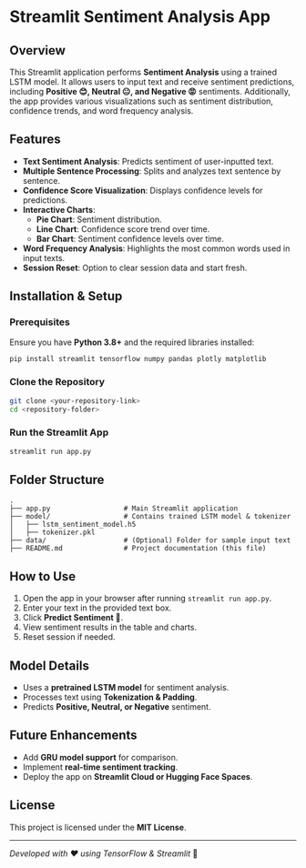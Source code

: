 # Streamlit Sentiment Analysis App

## Overview
This Streamlit application performs **Sentiment Analysis** using a trained LSTM model. It allows users to input text and receive sentiment predictions, including **Positive 😊, Neutral 😐, and Negative 😡** sentiments. Additionally, the app provides various visualizations such as sentiment distribution, confidence trends, and word frequency analysis.

## Features
- **Text Sentiment Analysis**: Predicts sentiment of user-inputted text.
- **Multiple Sentence Processing**: Splits and analyzes text sentence by sentence.
- **Confidence Score Visualization**: Displays confidence levels for predictions.
- **Interactive Charts**:
  - **Pie Chart**: Sentiment distribution.
  - **Line Chart**: Confidence score trend over time.
  - **Bar Chart**: Sentiment confidence levels over time.
- **Word Frequency Analysis**: Highlights the most common words used in input texts.
- **Session Reset**: Option to clear session data and start fresh.

## Installation & Setup
### Prerequisites
Ensure you have **Python 3.8+** and the required libraries installed:

```sh
pip install streamlit tensorflow numpy pandas plotly matplotlib
```

### Clone the Repository
```sh
git clone <your-repository-link>
cd <repository-folder>
```

### Run the Streamlit App
```sh
streamlit run app.py
```

## Folder Structure
```
.
├── app.py                  # Main Streamlit application
├── model/                  # Contains trained LSTM model & tokenizer
│   ├── lstm_sentiment_model.h5
│   ├── tokenizer.pkl
├── data/                   # (Optional) Folder for sample input text
├── README.md               # Project documentation (this file)
```

## How to Use
1. Open the app in your browser after running `streamlit run app.py`.
2. Enter your text in the provided text box.
3. Click **Predict Sentiment 🧠**.
4. View sentiment results in the table and charts.
5. Reset session if needed.

## Model Details
- Uses a **pretrained LSTM model** for sentiment analysis.
- Processes text using **Tokenization & Padding**.
- Predicts **Positive, Neutral, or Negative** sentiment.

## Future Enhancements
- Add **GRU model support** for comparison.
- Implement **real-time sentiment tracking**.
- Deploy the app on **Streamlit Cloud or Hugging Face Spaces**.

## License
This project is licensed under the **MIT License**.

---
_Developed with ❤️ using TensorFlow & Streamlit_ 🚀


